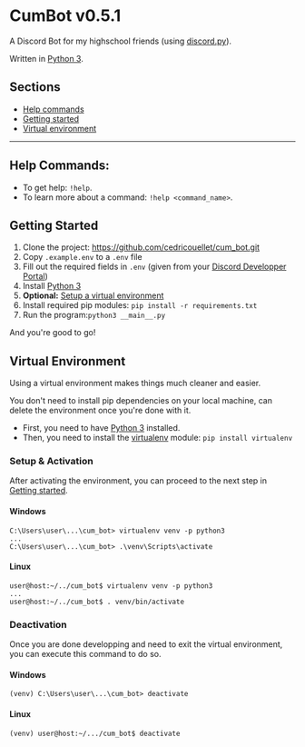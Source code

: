 # CumBot v0.5.1

A Discord Bot for my highschool friends (using [discord.py](https://pypi.org/project/discord.py/)).

Written in [Python 3](https://www.python.org/downloads/).

## Sections
- [Help commands](#help-commands)
- [Getting started](#getting-started)
- [Virtual environment](#virtual-environment)

---

## Help Commands:

- To get help: `!help`.
- To learn more about a command: `!help <command_name>`.

## Getting Started
1. Clone the project: https://github.com/cedricouellet/cum_bot.git
2. Copy `.example.env` to a `.env` file
3. Fill out the required fields in `.env` (given from your [Discord Developper Portal](https://discord.com/developers/applications))
4. Install [Python 3](https://www.python.org/downloads/)
5. **Optional:** [Setup a virtual environment](#virtual-environment)
6. Install required pip modules: `pip install -r requirements.txt`
7. Run the program:`python3 __main__.py`

And you're good to go!

## Virtual Environment

Using a virtual environment makes things much cleaner and easier.

You don't need to install pip dependencies on your local machine, can delete the environment once you're done with it.

- First, you need to have [Python 3](https://www.python.org/downloads/) installed.
- Then, you need to install the [virtualenv](https://pypi.org/project/virtualenv/) module: `pip install virtualenv`

### Setup & Activation

After activating the environment, you can proceed to the next step in [Getting started](#getting-started).

#### Windows
```shell
C:\Users\user\...\cum_bot> virtualenv venv -p python3
...
C:\Users\user\...\cum_bot> .\venv\Scripts\activate
```

#### Linux
```shell
user@host:~/../cum_bot$ virtualenv venv -p python3
...
user@host:~/../cum_bot$ . venv/bin/activate
```
### Deactivation

Once you are done developping and need to exit the virtual environment, you can execute this command to do so.

#### Windows
```shell
(venv) C:\Users\user\...\cum_bot> deactivate
```

#### Linux
```shell
(venv) user@host:~/.../cum_bot$ deactivate
```